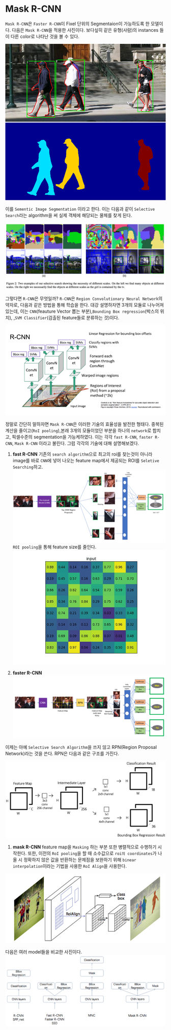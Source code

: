 # Mask R-CNN

`Mask R-CNN`은 `Faster R-CNN`이 Fixel 단위의 Segmentaion이 가능하도록 한 모델이다. 다음은 `Mask R-CNN`을 적용한 사진이다. 보다싶히 같은 유형(사람)의 instances 들이 다른 color로 나타난 것을 볼 수 있다.

![premask](img/pre_mask_CNN.png)
![mask](img/mask_CNN.png)

이를 `Sementic Image Segmentation` 이라고 한다. 이는 다음과 같이 `Selective Search`라는 algorithm을 써 실제 객체에 해당되는 물체를 찾게 된다. 

![CNN](img/cnn.png)

그렇다면 `R-CNN`은 무엇일까? `R-CNN`은 `Region Convolutionary Neural Network`의 약자로, 다음과 같은 방법을 통해 학습을 한다. 대강 설명하자면 3개의 모듈로 나누어져있는데, 이는 `CNN`(feauture Vector 뽑는 부분),`Bounding Box regression`(박스의 위치), ,`SVM Classifier`(검출된 feature들로 분류하는 것)이다.

![RCNN](img/R_CNN.png)

정말로 간단히 말하자면 `Mask R-CNN`은 이러한 기술의 효율성을 발전한 형태다. 중복된 계산을 줄이고(`RoI pooling`),본래 3개의 모듈이었던 부분을 하나의 `network`로 합치고, 픽셀수준의 segmentation을 가능케하였다. 이는 각각 `fast R-CNN`, `faster R-CNN`, `Mask R-CNN` 이라고 불린다.
그럼 각각의 기술에 대해 설명해보겠다.

1. **fast R-CNN**
기존의 `search algorithm`으로 최고의 roi를 찾는것이 아니라 image를 바로 `CNN`에 넣어 나오는 feature map에서 제공되는 ROI를 `Seletive Searching`하고. 
![fast](img/fast_R_CNN.png)
`ROI pooling`을 통해 feature size를 줄인다. 
![roi_](img/roi_pooling_animation.gif)


1. **faster R-CNN**
![faster](img/faster_R_CNN.png)

이제는 아예 `Selective Search Algorithm`을 쓰지 않고 RPN(Region Proposal Network)라는 것을 쓴다. RPN은 다음과 같은 구조를 가진다.

![rpb](img/rpn.png)

1. **mask R-CNN**
feature map을 `Masking` 하는 부분 또한 병렬적으로 수행하기 시작한다. 또한, 이전의 `RoI pooling`을 할 때 소수값으로 `roi의 coordinates`가 나올 시 정확하지 않은 값을 반환하는 문제점을 보완하기 위해 `binear interpolation`이라는 기법을 사용한 `RoI Align`을 사용한다.

![mask](img/mask.png)

다음은 여러 model들을 비교한 사진이다.
![mask](img/summary.png)

